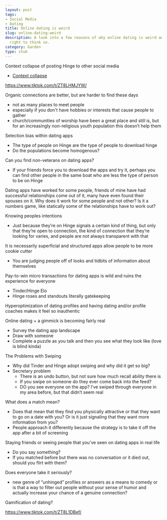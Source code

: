 ```yaml
---
layout: post
tags:
- Social Media
- Dating
title: Online dating is weird
slug: online-dating-weird
description: A look into a few reasons of why online dating is weird and that you're
  right to think so.
category: Garden
type: stub
---
```


Context collapse of posting Hinge to other social media
* [Context collapse](https://journals.sagepub.com/doi/10.1177/1461444810365313)

https://www.tiktok.com/t/ZT8LHMJYW/

Organic connections are better, but are harder to find these days
* not as many places to meet people
* especially if you don't have hobbies or interests that cause people to gather
* church/communities of worship have been a great place and still is, but for an increasingly non-religious youth population this doesn’t help them

Selection bias within dating apps
* The type of people on Hinge are the type of people to download hinge
* Do the populations become homogenous?

Can you find non-veterans on dating apps?
* If your friends force you to download the apps and try it, perhaps you can find other people in the same boat who are less the type of person to be on Hinge

Dating apps have worked for some people, friends of mine have had successful relationships come out of it, many have even found their spouses on it. Why does it work for some people and not other? Is it a numbers game, like statically some of the relationships have to work out?

Knowing peoples intentions 
* Just because they’re on Hinge signals a certain kind of thing, but only that they’re open to connection, the kind of connection that they’re looking for varies, and people are not always transparent with that

It is necessarily superficial and structured apps allow people to be more cookie cutter
* You are judging people off of looks and tidbits of information about themselves

Pay-to-win micro transactions for dating apps is wild and ruins the experience for everyone
* Tinder/Hinge Elo
* Hinge roses and standouts literally gatekeeping

Hyperoptimization of dating profiles and having dating and/or profile coaches makes it feel so inauthentic

Online dating + a gimmick is becoming fairly real
* Survey the dating app landscape
* Draw with someone
* Complete a puzzle as you talk and then you see what they look like (love is blind kinda)

The Problems with Swiping
* Why did Tinder and Hinge adopt swiping and why did it get so big?
* Secretary problem
    * There is an undo button, but not sure how much recall ability there is
    * If you swipe on someone do they ever come back into the feed?
    * DO you see everyone on the app? I’ve swiped through everyone in my area before, but that didn’t seem real

What does a match mean?
* Does that mean that they find you physically attractive or that they want to go on a date with you? Or is it just signaling that they want more information from you?
* People approach it differently because the strategy is to take it off the app after a bit of screening

Staying friends or seeing people that you’ve seen on dating apps in real life
* Do you say something?
* If you matched before but there was no conversation or it died out, should you flirt with them?

Does everyone take it seriously?
* new genre of “unhinged” profiles or answers as a means to comedy or is that a way to filter out people without your sense of humor and actually increase your chance of a genuine connection?

Gamification of dating?

https://www.tiktok.com/t/ZT8L1DBef/